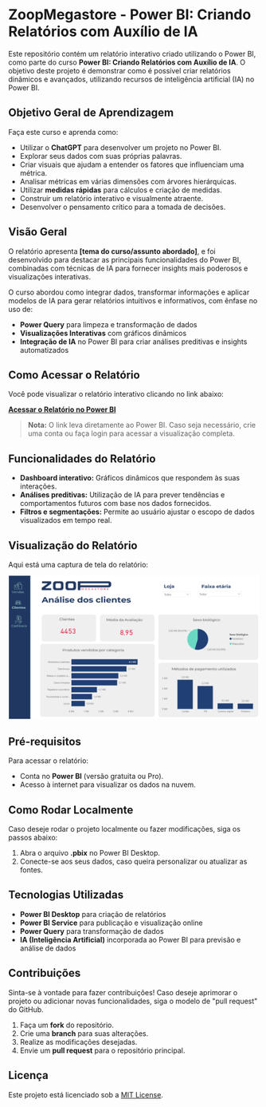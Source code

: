 # ZoopMegastore - Power BI: Criando Relatórios com Auxílio de IA

Este repositório contém um relatório interativo criado utilizando o Power BI, como parte do curso **Power BI: Criando Relatórios com Auxílio de IA**. O objetivo deste projeto é demonstrar como é possível criar relatórios dinâmicos e avançados, utilizando recursos de inteligência artificial (IA) no Power BI.

## Objetivo Geral de Aprendizagem

Faça este curso e aprenda como:

- Utilizar o **ChatGPT** para desenvolver um projeto no Power BI.
- Explorar seus dados com suas próprias palavras.
- Criar visuais que ajudam a entender os fatores que influenciam uma métrica.
- Analisar métricas em várias dimensões com árvores hierárquicas.
- Utilizar **medidas rápidas** para cálculos e criação de medidas.
- Construir um relatório interativo e visualmente atraente.
- Desenvolver o pensamento crítico para a tomada de decisões.

## Visão Geral

O relatório apresenta **[tema do curso/assunto abordado]**, e foi desenvolvido para destacar as principais funcionalidades do Power BI, combinadas com técnicas de IA para fornecer insights mais poderosos e visualizações interativas.

O curso abordou como integrar dados, transformar informações e aplicar modelos de IA para gerar relatórios intuitivos e informativos, com ênfase no uso de:

- **Power Query** para limpeza e transformação de dados
- **Visualizações Interativas** com gráficos dinâmicos
- **Integração de IA** no Power BI para criar análises preditivas e insights automatizados

## Como Acessar o Relatório

Você pode visualizar o relatório interativo clicando no link abaixo:

[**Acessar o Relatório no Power BI**](https://app.powerbi.com/view?r=eyJrIjoiZGYwYzNhMTEtMzZmNy00YWM1LTkyOWYtMTM5OGU0NTI2MmJiIiwidCI6ImZiOTJjMGEzLWZjNjMtNDhhOC1iNjhhLTBkODE3OWZlNTc3YSJ9)

> **Nota:** O link leva diretamente ao Power BI. Caso seja necessário, crie uma conta ou faça login para acessar a visualização completa.

## Funcionalidades do Relatório

- **Dashboard interativo:** Gráficos dinâmicos que respondem às suas interações.
- **Análises preditivas:** Utilização de IA para prever tendências e comportamentos futuros com base nos dados fornecidos.
- **Filtros e segmentações:** Permite ao usuário ajustar o escopo de dados visualizados em tempo real.

## Visualização do Relatório

Aqui está uma captura de tela do relatório:

![Zoop Megastore](ZoopMegastore.PNG)

## Pré-requisitos

Para acessar o relatório:

- Conta no **Power BI** (versão gratuita ou Pro).
- Acesso à internet para visualizar os dados na nuvem.

## Como Rodar Localmente

Caso deseje rodar o projeto localmente ou fazer modificações, siga os passos abaixo:

1. Abra o arquivo **.pbix** no Power BI Desktop.
2. Conecte-se aos seus dados, caso queira personalizar ou atualizar as fontes.

## Tecnologias Utilizadas

- **Power BI Desktop** para criação de relatórios
- **Power BI Service** para publicação e visualização online
- **Power Query** para transformação de dados
- **IA (Inteligência Artificial)** incorporada ao Power BI para previsão e análise de dados

## Contribuições

Sinta-se à vontade para fazer contribuições! Caso deseje aprimorar o projeto ou adicionar novas funcionalidades, siga o modelo de "pull request" do GitHub.

1. Faça um **fork** do repositório.
2. Crie uma **branch** para suas alterações.
3. Realize as modificações desejadas.
4. Envie um **pull request** para o repositório principal.

## Licença

Este projeto está licenciado sob a [MIT License](LICENSE).
